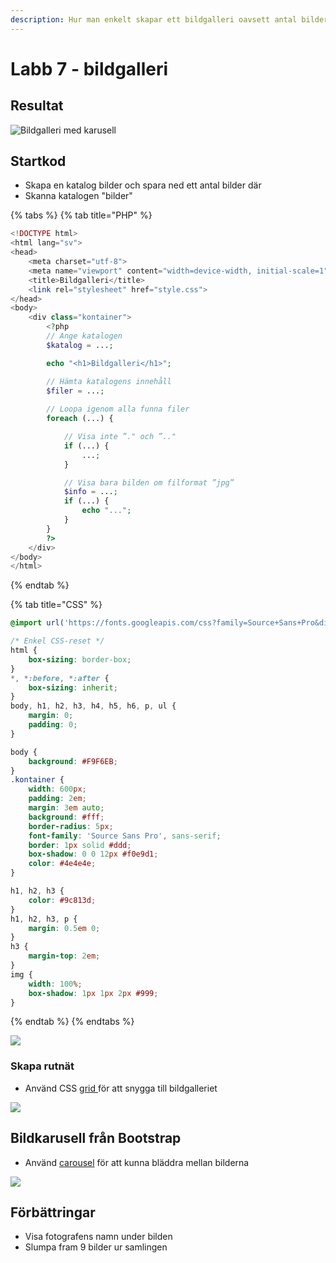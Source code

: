 ```yaml
---
description: Hur man enkelt skapar ett bildgalleri oavsett antal bilder
---
```


# Labb 7 - bildgalleri

## Resultat

![Bildgalleri med karusell](../.gitbook/assets/image%20%2865%29.png)

## Startkod

* Skapa en katalog bilder och spara ned ett antal bilder där
* Skanna katalogen "bilder"

{% tabs %}
{% tab title="PHP" %}
```php
<!DOCTYPE html>
<html lang="sv">
<head>
    <meta charset="utf-8">
    <meta name="viewport" content="width=device-width, initial-scale=1">
    <title>Bildgalleri</title>
    <link rel="stylesheet" href="style.css">
</head>
<body>
    <div class="kontainer">
        <?php
        // Ange katalogen
        $katalog = ...;

        echo "<h1>Bildgalleri</h1>";

        // Hämta katalogens innehåll
        $filer = ...;
        
        // Loopa igenom alla funna filer
        foreach (...) {

            // Visa inte ”." och ”.."
            if (...) {
                ...;
            }

            // Visa bara bilden om filformat ”jpg”
            $info = ...;
            if (...) {
                echo "...";
            }
        }
        ?>
    </div>
</body>
</html>
```
{% endtab %}

{% tab title="CSS" %}
```css
@import url('https://fonts.googleapis.com/css?family=Source+Sans+Pro&display=swap');

/* Enkel CSS-reset */
html {
    box-sizing: border-box;
}
*, *:before, *:after {
    box-sizing: inherit;
}
body, h1, h2, h3, h4, h5, h6, p, ul {
    margin: 0;
    padding: 0;
}

body {
    background: #F9F6EB;
}
.kontainer {
    width: 600px;
    padding: 2em;
    margin: 3em auto;
    background: #fff;
    border-radius: 5px;
    font-family: 'Source Sans Pro', sans-serif;
    border: 1px solid #ddd;
    box-shadow: 0 0 12px #f0e9d1;
    color: #4e4e4e;
}

h1, h2, h3 {
    color: #9c813d;
}
h1, h2, h3, p {
    margin: 0.5em 0;
}
h3 {
    margin-top: 2em;
}
img {
    width: 100%;
    box-shadow: 1px 1px 2px #999;
}
```
{% endtab %}
{% endtabs %}

![](../.gitbook/assets/image%20%2866%29.png)

### Skapa rutnät

* Använd CSS [grid ](https://devdocs.io/css/css_grid_layout/line-based_placement_with_css_grid)för att snygga till bildgalleriet

![](../.gitbook/assets/image%20%2864%29.png)

## Bildkarusell från Bootstrap

* Använd [carousel](https://getbootstrap.com/docs/4.5/components/carousel/) för att kunna bläddra mellan bilderna

![](../.gitbook/assets/image%20%2867%29.png)

## Förbättringar

* Visa fotografens namn under bilden
* Slumpa fram 9 bilder ur samlingen

